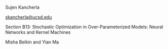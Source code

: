 Sujen Kancherla

skancherla@ucsd.edu


Section B13: Stochastic Optimization in Over-Parameterized Models: Neural Networks and Kernel Machines

Misha Belkin and Yian Ma
